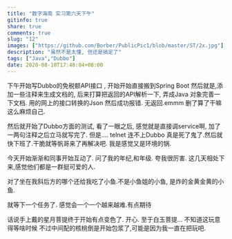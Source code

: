 ```yaml
---
title: "数字海南 实习第六天下午"
gitinfo: true
share: true
comments: true
slug: "12"
images: ["https://github.com/Borber/PublicPic1/blob/master/ST/2x.jpg"] 
description: "虽然不是太懂, 但还是搞定了"
tags: ["Java","Dubbo"]
date: 2020-08-10T17:48:04+08:00
---
```


下午开始写Dubbo的免税额API接口 , 开始开始直接搬到Spring Boot 然后就是,添加一些注释来生成文档的, 后来打算把返回的API解析一下, 弄成Java 对象完善一下文档. 用的网上的接口转换的Json 然后成功报错. 无返回.emmm 删了算了干嘛这么麻烦自己.

然后就开始了Dubbo方面的测试, 看了一眼之后, 感觉就是直接调service啊,  加了一两句注释之后立马就写完了. 但是…. telnet 连不上Dubbo 真是死了鬼了.然后就快下班了.干脆就等帆哥来了再解决吧. 我是感觉又是环境的锅.

今天开始渐渐和同事开始互动了. 问了我的年纪,和年级. 夸我很厉害. 这几天相处下来,感觉他们都是一群挺可爱的人.

对了坐在我斜后方的哪个还给我吃了小鱼.不是小鱼姐的小鱼, 是炸的金黄金黄的小鱼.

就等下一个任务了. 感觉会一个一个越来越难.有点期待 

话说手上戴的星月菩提终于开始有点变色了. 开心. 至于白玉菩提… 不知道这玩意得等啥时候 不过中间配的核桃倒是开始包浆了,可能是因为我一直在把玩吧.